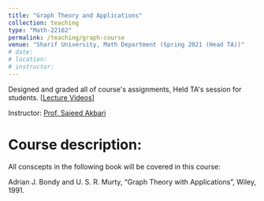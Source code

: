 ```yaml
---
title: "Graph Theory and Applications"
collection: teaching
type: "Math-22162"
permalink: /teaching/graph-course
venue: "Sharif University, Math Department (Spring 2021 (Head TA))"
# date: 
# location: 
# instructor:
---
```

Designed and graded all of course's assignments, Held TA's session for students. [[Lecture Videos](https://graphtheoryassociation.com/graph-theory-5/)] 

Instructor: [Prof. Saieed Akbari](https://scholar.google.com/citations?user=1Lozhc4AAAAJ&hl=en)

Course description:
======
All conscepts in the following book will be covered in this course:

Adrian J. Bondy and U. S. R. Murty, “Graph Theory with Applications”, Wiley, 1991.